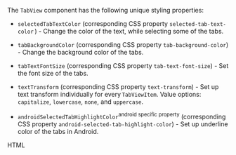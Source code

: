 The `TabView` component has the following unique styling properties:

* `selectedTabTextColor` (corresponding CSS property `selected-tab-text-color` ) - Change the color of the text, while selecting some of the tabs.

* `tabBackgroundColor` (corresponding CSS property `tab-background-color`) - Change the background color of the tabs.

* `tabTextFontSize` (corresponding CSS property `tab-text-font-size`) - Set the font size of the tabs.

* `textTransform` (corresponding CSS property `text-transform`) - Set up text transform individually for every `TabViewItem`. Value options: `capitalize`, `lowercase`, `none`, and `uppercase`.

* `androidSelectedTabHighlightColor`<sup>android specific property</sup> (corresponding CSS property `android-selected-tab-highlight-color`) - Set up underline color of the tabs in Android.

HTML
<snippet id='tab-view-styling-ng-html'/>
